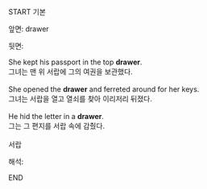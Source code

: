 START
기본

앞면:
drawer


뒷면:
<div>She kept his passport in the top <strong>drawer</strong>. </div><div><div>그녀는 맨 위 서랍에 그의 여권을 보관했다.</div></div><div><br></div><div><div>She opened the <strong>drawer</strong> and ferreted around for her keys. </div><div><div>그녀는 서랍을 열고 열쇠를 찾아 이리저리 뒤졌다.</div></div></div><div><br></div><div><div>He hid the letter in a <strong>drawer</strong>. </div><div><div>그는 그 편지를 서랍 속에 감췄다.</div></div></div><div><br></div><div>서랍</div>


해석:
<!--ID: 1746614453787-->
END